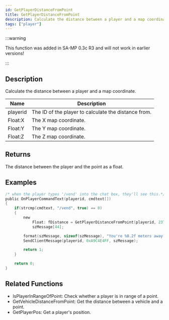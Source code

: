 ```yaml
---
id: GetPlayerDistanceFromPoint
title: GetPlayerDistanceFromPoint
description: Calculate the distance between a player and a map coordinate.
tags: ["player"]
---
```


:::warning

This function was added in SA-MP 0.3c R3 and will not work in earlier versions!

:::

## Description

Calculate the distance between a player and a map coordinate.

| Name     | Description                                          |
| -------- | ---------------------------------------------------- |
| playerid | The ID of the player to calculate the distance from. |
| Float:X  | The X map coordinate.                                |
| Float:Y  | The Y map coordinate.                                |
| Float:Z  | The Z map coordinate.                                |

## Returns

The distance between the player and the point as a float.

## Examples

```c
/* when the player types '/vend' into the chat box, they'll see this.*/
public OnPlayerCommandText(playerid, cmdtext[])
{
    if(strcmp(cmdtext, "/vend", true) == 0)
    {
        new
            Float: fDistance = GetPlayerDistanceFromPoint(playerid, 237.9, 115.6, 1010.2),
            szMessage[44];

        format(szMessage, sizeof(szMessage), "You're %0.2f meters away from the vending machine.", fDistance);
        SendClientMessage(playerid, 0xA9C4E4FF, szMessage);

        return 1;
    }

    return 0;
}
```

## Related Functions

- IsPlayerInRangeOfPoint: Check whether a player is in range of a point.
- GetVehicleDistanceFromPoint: Get the distance between a vehicle and a point.
- GetPlayerPos: Get a player's position.
